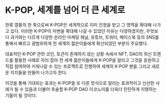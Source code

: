 # K-POP, 세계를 넘어 더 큰 세계로

한류 열풍의 한 축으로써 K-POP은 세계적으로 이미 인정을 받고 그 영역을 확대해 나가고 있다. 이러한 K-POP이 저변을 확대해 나갈 수 있었던 이유는 다양하겠지만, 무엇보다 과거와는 다르게 다양한 온라인 마케팅 채널, 유튜브, 트위터, 페이스북 등의 SNS를 통해서 빠르고 광범위하게 전 세계의 젊은이들에게 확산되었던 부분이 주요했다.&#x20;

대표적인 K-POP 관련 코인, 토큰이 존재하지 않는 상황 속에서 NFT, DAO의 최신 트렌드를 활용한 사례로 자리 잡아 전 세계 젊은이들에게 K-POP을 알리고 그것을 응원하고 직접 참여하여 키워나갈 수 있는 프로젝트로 진행하여 세계의 K-POP 팬들 그리고 새로운 지지들을 만들어 나가고자 한다.

이것을 통해 기대되는 효과는 K-POP을 또 다른 방식으로 알리는 효과적이고 신선한 사례가 될 수 있음과 더불어 후술할 K-POP DAO 이코노미를 더욱더 탄탄하게 지탱하는 기틀이 될 것이다.

